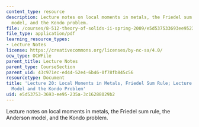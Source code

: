 ```yaml
---
content_type: resource
description: Lecture notes on local moments in metals, the Friedel sum rule, the Anderson
  model, and the Kondo problem.
file: /courses/8-512-theory-of-solids-ii-spring-2009/e5d537533693ee95235a3c16288029b2_MIT8_512s09_lec20_21.pdf
file_type: application/pdf
learning_resource_types:
- Lecture Notes
license: https://creativecommons.org/licenses/by-nc-sa/4.0/
ocw_type: OCWFile
parent_title: Lecture Notes
parent_type: CourseSection
parent_uid: 43c971ec-ed44-52e4-6b46-0f78fb845c56
resourcetype: Document
title: 'Lecture 20: Local Moments in Metals, Friedel Sum Rule; Lecture 21: Anderson
  Model and the Kondo Problem'
uid: e5d53753-3693-ee95-235a-3c16288029b2
---
```

Lecture notes on local moments in metals, the Friedel sum rule, the Anderson model, and the Kondo problem.